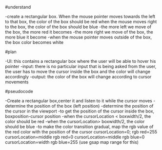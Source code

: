 #understand

-create a rectangular box. When the mouse pointer moves towards the left to that box, the color of the box should be red
 when the mouse moves right to the box, the color of the box should be blue
-the more left we move of the box, the more red it becomes
-the more right we move of the box, the more blue it become
-when the mouse pointer moves outside of the box, the box color becomes white

#plan

-UI: this contains a rectangular box where the user will be able to hover his pointer
-input: there is no particular input that is being asked from the user, the user has to move
        the cursor inside the box and the color will change accordingly
-output: the color of the box will change according to cursor movements

#pseudocode

-Create a rectangular box,center it and listen to it while the cursor moves
-determine the position of the box (left position)
-determine the position of the cursor in the viewport
-to get the position of the cursor inside the box, boxposition-cursor position
-when the cursorLocation < boxwidth/2, the color should be red
-when the cursorLocation> boxwidth/2, the color should be blue
-to make the color transition gradual,
    map the rgb value of the red color with the position of the cursor
        cursorLocation=0; rgb red=255
        cursorLocation=middle rgb red=0
        cursorLocation=middle rgb blue=0
        cursorLocation=width rgb blue=255
        (use gsap map range for this)
